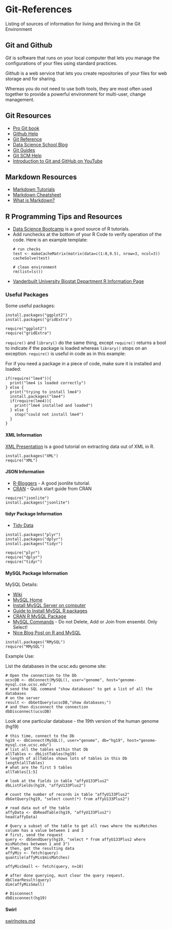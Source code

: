 # Git-References
Listing of sources of information for living and thriving in the Git Environment

## Git and Github
_Git_ is software that runs on your local computer that lets you manage the configurations of your files using standard practices.

_Github_ is a web service that lets you create repositories of your files for web storage and for sharing.

Whereas you do not need to use both tools, they are most often used together to provide a powerful environment for multi-user, change management.

## Git Resources

* [Pro Git book](https://git-scm.com/book/en/v2)
* [Github Help](https://help.github.com/)
* [Git Reference](gitref.org)
* [Data Science School Blog](http://www.dataschool.io/tag/git/)
* [Git Guides](https://guides.github.com/)
* [Git SCM Help](https://git-scm.com/about)
* [Introduction to Git and GitHub on YouTube](https://youtu.be/h1e8oC7g0Ps?list=PL5-da3qGB5IBLMp7LtN8Nc3Efd4hJq0kD)

## Markdown Resources

* [Markdown Tutorials](http://www.markdowntutorial.com/)
* [Markdown Cheatsheet](https://github.com/adam-p/markdown-here/wiki/Markdown-Cheatsheet)
* [What is Markdown?](http://whatismarkdown.com/)

## R Programming Tips and Resources

* [Data Science Bootcamp](https://www.datacamp.com) is a good source of R tutorials.
* Add runchecks at the bottom of your R Code to verify operation of the code. Here is an example template:
  ```
  # run checks
  test <- makeCacheMatrix(matrix(data=c(1:8,9.5), nrow=3, ncol=3))
  cacheSolve(test)
  
  # clean environment
  rm(list=ls())
  ```
* [Vanderbuilt University Biostat Department R Information Page](http://biostat.mc.vanderbilt.edu/wiki/Main/RS)

### Useful Packages
  Some useful packages:
  ```
  install.packages("ggplot2")
  install.packages("gridExtra")
  
  require("ggplot2")
  require("gridExtra")
  ```
  
  `require()` and `library()` do the same thing, except `require()` returns a bool to indicate if the package is loaded whereas `library()` stops on an exception. `require()` is useful in code as in this example:

For if you need a package in a piece of code, make sure it is installed and loaded:
  ```
  if(require("lme4")){
    print("lme4 is loaded correctly")
  } else {
    print("trying to install lme4")
    install.packages("lme4")
    if(require(lme4)){
      print("lme4 installed and loaded")
    } else {
      stop("could not install lme4")
    }
  }
  ```
#### XML Information
  [XML Presentation](http://www.stat.berkeley.edu/~statcur/Workshop2/Presentations/XML.pdf) is a good tutorial on extracting data out of XML in R.
  ```
  install.packages("XML")
  require("XML")
  ```

#### JSON Information
  * [R-Bloggers](http://www.r-bloggers.com/new-package-jsonlite-a-smarter-json-encoderdecoder/) - A good jsonlite tutorial.
  * [CRAN](https://cran.r-project.org/web/packages/jsonlite/vignettes/json-aaquickstart.html) - Quick start guide from CRAN

  ```
  require("jsonlite")
  install.packages("jsonlite")
  ```

#### tidyr Package Information
  * [Tidy Data](http://vita.had.co.nz/papers/tidy-data.pdf)

  ```
  install.packages("plyr")
  install.packages("dplyr")
  install.packages("tidyr")

  require("plyr")
  require("dplyr")
  require("tidyr")
  ```
  
#### MySQL Package Information
  MySQL Details:
  * [Wiki](https://en.wikipedia.org/wiki/MySQL)
  * [MySQL Home](http://www.mysql.com)
  * [Install MySQL Server on computer](http://dev.mysql.com/doc/refman/5.7/en/installing.html)
  * [Guide to Install MySQL R packages](http://biostat.mc.vanderbilt.edu/wiki/Main/RMySQL)
  * [CRAN R MySQL Package](https://cran.r-project.org/web/packages/RMySQL/RMySQL.pdf)
  * [MySQL Commands](http://www.pantz.org/software/mysql/mysqlcommands.html) - Do not Delete, Add or Join from ensembl. Only Select!
  * [Nice Blog Post on R and MySQL](http://www.r-bloggers.com/mysql-and-r/)

  ```
  install.packages("RMySQL")
  require("RMySQL")
  ```
  
  Example Use:
  
  List the databases in the ucsc.edu genome site:
  ```
  # Open the connection to the Db
  ucscDB <- dbConnect(MySQL(), user="genome", host="genome-mysql.cse.ucsc.edu")
  # send the SQL command "show databases" to get a list of all the databases
  # on the server
  result <- dbGetQuery(ucscDB,"show databases;")
  # and then disconnect the connection
  dbDisconnect(ucscDB)
  ```
  
  Look at one particular database - the 19th version of the human genome (hg19)
  ```
  # this time, connect to the Db
  hg19 <- dbConnect(MySQL(), user="genome", db="hg19", host="genome-mysql.cse.ucsc.edu")
  # list all the tables within that Db
  allTables <- dbListTables(hg19)
  # length of allTables shows lots of tables in this Db
  length(allTables)
  # what are the first 5 tables
  allTables[1:5]
  
  # look at the fields in table "affyU133Plus2"
  dbListFields(hg19, "affyU133Plus2")
  
  # count the number of records in table "affyU133Plus2"
  dbGetQuery(hg19, "select count(*) from affyU133Plus2")
  
  # read data out of the table
  affyData <- dbReadTable(hg19, "affyU133Plus2")
  head(affyData)
  
  # Query a subset of the table to get all rows where the misMatches column has a value between 1 and 3
  # first, send the request
  query <- dbSendQuery(hg19, "select * from affyU133Plus2 where misMatches between 1 and 3")
  # then, get the resulting data
  affyMis <- fetch(query)
  quantile(affyMis$misMatches)
  
  affyMisSmall <- fetch(query, n=10)
  
  # after done querying, must clear the query request.
  dbClearResult(query)
  dim(affyMisSmall)
  
  # Disconnect
  dbDisconnect(hg19)
  ```
  
#### Swirl
[swirlnotes.md](https://github.com/wdsteck/R-and-GIT-Notes/blob/master/swirlnotes.md)
